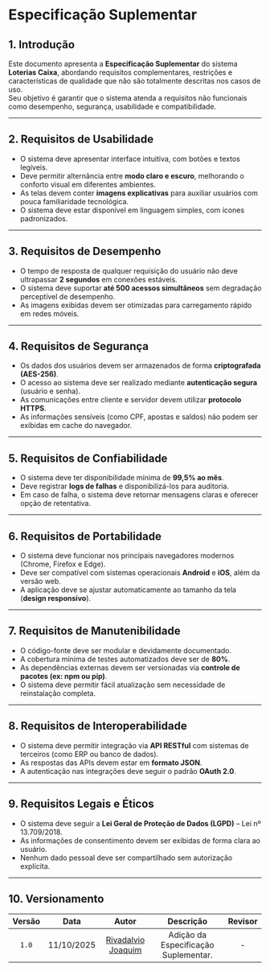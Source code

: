 # **Especificação Suplementar**

## **1. Introdução**
Este documento apresenta a **Especificação Suplementar** do sistema **Loterias Caixa**, abordando requisitos complementares, restrições e características de qualidade que não são totalmente descritas nos casos de uso.  
Seu objetivo é garantir que o sistema atenda a requisitos não funcionais como desempenho, segurança, usabilidade e compatibilidade.

---

## **2. Requisitos de Usabilidade**
- O sistema deve apresentar interface intuitiva, com botões e textos legíveis.  
- Deve permitir alternância entre **modo claro e escuro**, melhorando o conforto visual em diferentes ambientes.  
- As telas devem conter **imagens explicativas** para auxiliar usuários com pouca familiaridade tecnológica.  
- O sistema deve estar disponível em linguagem simples, com ícones padronizados.

---

## **3. Requisitos de Desempenho**
- O tempo de resposta de qualquer requisição do usuário não deve ultrapassar **2 segundos** em conexões estáveis.  
- O sistema deve suportar **até 500 acessos simultâneos** sem degradação perceptível de desempenho.  
- As imagens exibidas devem ser otimizadas para carregamento rápido em redes móveis.

---

## **4. Requisitos de Segurança**
- Os dados dos usuários devem ser armazenados de forma **criptografada (AES-256)**.  
- O acesso ao sistema deve ser realizado mediante **autenticação segura** (usuário e senha).  
- As comunicações entre cliente e servidor devem utilizar **protocolo HTTPS**.  
- As informações sensíveis (como CPF, apostas e saldos) não podem ser exibidas em cache do navegador.

---

## **5. Requisitos de Confiabilidade**
- O sistema deve ter disponibilidade mínima de **99,5% ao mês**.  
- Deve registrar **logs de falhas** e disponibilizá-los para auditoria.  
- Em caso de falha, o sistema deve retornar mensagens claras e oferecer opção de retentativa.

---

## **6. Requisitos de Portabilidade**
- O sistema deve funcionar nos principais navegadores modernos (Chrome, Firefox e Edge).  
- Deve ser compatível com sistemas operacionais **Android** e **iOS**, além da versão web.  
- A aplicação deve se ajustar automaticamente ao tamanho da tela (**design responsivo**).

---

## **7. Requisitos de Manutenibilidade**
- O código-fonte deve ser modular e devidamente documentado.  
- A cobertura mínima de testes automatizados deve ser de **80%**.  
- As dependências externas devem ser versionadas via **controle de pacotes (ex: npm ou pip)**.  
- O sistema deve permitir fácil atualização sem necessidade de reinstalação completa.

---

## **8. Requisitos de Interoperabilidade**
- O sistema deve permitir integração via **API RESTful** com sistemas de terceiros (como ERP ou banco de dados).  
- As respostas das APIs devem estar em **formato JSON**.  
- A autenticação nas integrações deve seguir o padrão **OAuth 2.0**.  

---

## **9. Requisitos Legais e Éticos**
- O sistema deve seguir a **Lei Geral de Proteção de Dados (LGPD)** – Lei nº 13.709/2018.  
- As informações de consentimento devem ser exibidas de forma clara ao usuário.  
- Nenhum dado pessoal deve ser compartilhado sem autorização explícita.  

---

## **10. Versionamento**

| Versão | Data | Autor | Descrição | Revisor |
|:------:|:----:|:------:|:----------:|:--------:|
| ``1.0`` | 11/10/2025 | [Rivadalvio Joaquim](https://github.com/RivaFilho) | Adição da Especificação Suplementar. |-|
